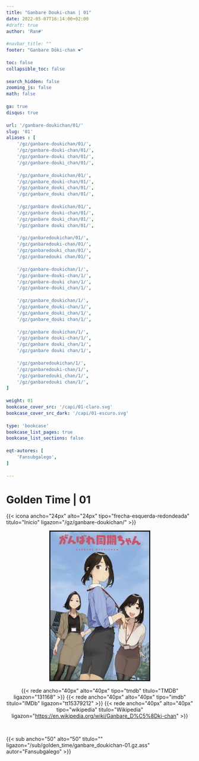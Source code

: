 ```yaml
---
title: "Ganbare Douki-chan | 01"
date: 2022-05-07T16:14:00+02:00
#draft: true
author: 'Ran#'

#navbar_title: ""
footer: "Ganbare Dōki-chan ❤️"

toc: false
collapsible_toc: false

search_hidden: false
zooming_js: false
math: false

ga: true
disqus: true

url: '/ganbare-doukichan/01/'
slug: '01'
aliases : [
    '/gz/ganbare-doukichan/01/',
    '/gz/ganbare-douki-chan/01/',
    '/gz/ganbare-douki chan/01/',
    '/gz/ganbare-douki_chan/01/',

    '/gz/ganbare_doukichan/01/',
    '/gz/ganbare_douki-chan/01/',
    '/gz/ganbare_douki_chan/01/',
    '/gz/ganbare_douki chan/01/',

    '/gz/ganbare doukichan/01/',
    '/gz/ganbare douki-chan/01/',
    '/gz/ganbare douki_chan/01/',
    '/gz/ganbare douki chan/01/',

    '/gz/ganbaredoukichan/01/',
    '/gz/ganbaredouki-chan/01/',
    '/gz/ganbaredouki_chan/01/',
    '/gz/ganbaredouki chan/01/',

    '/gz/ganbare-doukichan/1/',
    '/gz/ganbare-douki-chan/1/',
    '/gz/ganbare-douki chan/1/',
    '/gz/ganbare-douki_chan/1/',

    '/gz/ganbare_doukichan/1/',
    '/gz/ganbare_douki-chan/1/',
    '/gz/ganbare_douki_chan/1/',
    '/gz/ganbare_douki chan/1/',

    '/gz/ganbare doukichan/1/',
    '/gz/ganbare douki-chan/1/',
    '/gz/ganbare douki_chan/1/',
    '/gz/ganbare douki chan/1/',

    '/gz/ganbaredoukichan/1/',
    '/gz/ganbaredouki-chan/1/',
    '/gz/ganbaredouki_chan/1/',
    '/gz/ganbaredouki chan/1/',
]

weight: 01
bookcase_cover_src: '/capi/01-claro.svg'
bookcase_cover_src_dark: '/capi/01-escuro.svg'

type: 'bookcase'
bookcase_list_pages: true
bookcase_list_sections: false

eqt-autores: [
    'Fansubgalego',
]

---
```


# Golden Time | 01

{{< icona ancho="24px" alto="24px" tipo="frecha-esquerda-redondeada" titulo="Inicio" ligazon="/gz/ganbare-doukichan/" >}}

<div style="text-align: center">
<img style="border: 3px solid currentColor" height=400 title="Golden Time" alt="Golden Time" src="/portada/ganbare_doukichan.jpg">

{{< rede ancho="40px" alto="40px" tipo="tmdb" titulo="TMDB" ligazon="131168" >}}
{{< rede ancho="40px" alto="40px" tipo="imdb" titulo="IMDb" ligazon="tt15379212" >}}
{{< rede ancho="40px" alto="40px" tipo="wikipedia" titulo="Wikipedia" ligazon="https://en.wikipedia.org/wiki/Ganbare_D%C5%8Dki-chan" >}}
</div>
<br>

{{< sub ancho="50" alto="50" titulo="" ligazon="/sub/golden_time/ganbare_doukichan-01.gz.ass" autor="Fansubgalego" >}}
